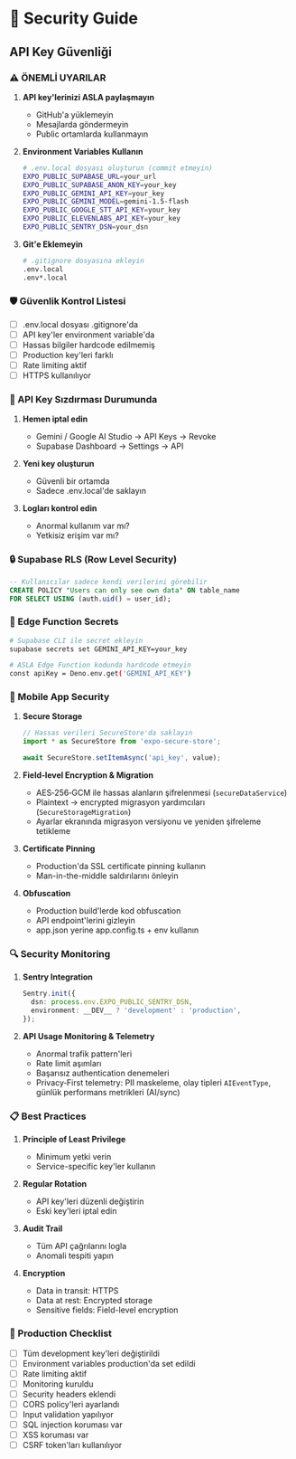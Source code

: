 # 🔐 Security Guide

## API Key Güvenliği

### ⚠️ ÖNEMLİ UYARILAR

1. **API key'lerinizi ASLA paylaşmayın**
   - GitHub'a yüklemeyin
   - Mesajlarda göndermeyin
   - Public ortamlarda kullanmayın

2. **Environment Variables Kullanın**
   ```bash
   # .env.local dosyası oluşturun (commit etmeyin)
   EXPO_PUBLIC_SUPABASE_URL=your_url
   EXPO_PUBLIC_SUPABASE_ANON_KEY=your_key
   EXPO_PUBLIC_GEMINI_API_KEY=your_key
   EXPO_PUBLIC_GEMINI_MODEL=gemini-1.5-flash
   EXPO_PUBLIC_GOOGLE_STT_API_KEY=your_key
   EXPO_PUBLIC_ELEVENLABS_API_KEY=your_key
   EXPO_PUBLIC_SENTRY_DSN=your_dsn
   ```

3. **Git'e Eklemeyin**
   ```bash
   # .gitignore dosyasına ekleyin
   .env.local
   .env*.local
   ```

### 🛡️ Güvenlik Kontrol Listesi

- [ ] .env.local dosyası .gitignore'da
- [ ] API key'ler environment variable'da
- [ ] Hassas bilgiler hardcode edilmemiş
- [ ] Production key'leri farklı
- [ ] Rate limiting aktif
- [ ] HTTPS kullanılıyor

### 🚨 API Key Sızdırması Durumunda

1. **Hemen iptal edin**
   - Gemini / Google AI Studio → API Keys → Revoke
   - Supabase Dashboard → Settings → API

2. **Yeni key oluşturun**
   - Güvenli bir ortamda
   - Sadece .env.local'de saklayın

3. **Logları kontrol edin**
   - Anormal kullanım var mı?
   - Yetkisiz erişim var mı?

### 🔒 Supabase RLS (Row Level Security)

```sql
-- Kullanıcılar sadece kendi verilerini görebilir
CREATE POLICY "Users can only see own data" ON table_name
FOR SELECT USING (auth.uid() = user_id);
```

### 🔑 Edge Function Secrets

```bash
# Supabase CLI ile secret ekleyin
supabase secrets set GEMINI_API_KEY=your_key

# ASLA Edge Function kodunda hardcode etmeyin
const apiKey = Deno.env.get('GEMINI_API_KEY')
```

### 📱 Mobile App Security

1. **Secure Storage**
   ```typescript
   // Hassas verileri SecureStore'da saklayın
   import * as SecureStore from 'expo-secure-store';
   
   await SecureStore.setItemAsync('api_key', value);
   ```

2. **Field‑level Encryption & Migration**
   - AES‑256‑GCM ile hassas alanların şifrelenmesi (`secureDataService`)
   - Plaintext → encrypted migrasyon yardımcıları (`SecureStorageMigration`)
   - Ayarlar ekranında migrasyon versiyonu ve yeniden şifreleme tetikleme

3. **Certificate Pinning**
   - Production'da SSL certificate pinning kullanın
   - Man-in-the-middle saldırılarını önleyin

4. **Obfuscation**
   - Production build'lerde kod obfuscation
   - API endpoint'lerini gizleyin
   - app.json yerine app.config.ts + env kullanın

### 🔍 Security Monitoring

1. **Sentry Integration**
   ```typescript
   Sentry.init({
     dsn: process.env.EXPO_PUBLIC_SENTRY_DSN,
     environment: __DEV__ ? 'development' : 'production',
   });
   ```

2. **API Usage Monitoring & Telemetry**
   - Anormal trafik pattern'leri
   - Rate limit aşımları
   - Başarısız authentication denemeleri
   - Privacy‑First telemetry: PII maskeleme, olay tipleri `AIEventType`, günlük performans metrikleri (AI/sync)

### 📋 Best Practices

1. **Principle of Least Privilege**
   - Minimum yetki verin
   - Service-specific key'ler kullanın

2. **Regular Rotation**
   - API key'leri düzenli değiştirin
   - Eski key'leri iptal edin

3. **Audit Trail**
   - Tüm API çağrılarını logla
   - Anomali tespiti yapın

4. **Encryption**
   - Data in transit: HTTPS
   - Data at rest: Encrypted storage
   - Sensitive fields: Field-level encryption

### 🚀 Production Checklist

- [ ] Tüm development key'leri değiştirildi
- [ ] Environment variables production'da set edildi
- [ ] Rate limiting aktif
- [ ] Monitoring kuruldu
- [ ] Security headers eklendi
- [ ] CORS policy'leri ayarlandı
- [ ] Input validation yapılıyor
- [ ] SQL injection koruması var
- [ ] XSS koruması var
- [ ] CSRF token'ları kullanılıyor 